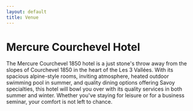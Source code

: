```yaml
---
layout: default
title: Venue
---
```


<h1>Mercure Courchevel Hotel</h1>

The Mercure Courchevel 1850 hotel is a just stone's throw away from the slopes of Courchevel 1850 in the heart of the Les 3 Vallées. With its spacious alpine-style rooms, inviting atmosphere, heated outdoor swimming pool in summer, and quality dining options offering Savoy specialties, this hotel will bowl you over with its quality services in both summer and winter. Whether you've staying for leisure or for a business seminar, your comfort is not left to chance.

